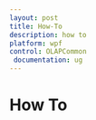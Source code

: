 ```yaml
---
layout: post
title: How-To
description: how to
platform: wpf
control: OLAPCommon
 documentation: ug
---
```


# How To


